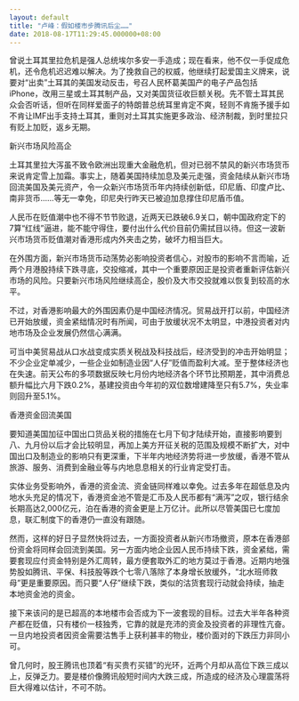 ```yaml
---
layout: default
title: "卢峰：假如楼市步腾讯后尘……"
date: 2018-08-17T11:29:45.000000+08:00
---
```


曾说土耳其里拉危机是强人总统埃尔多安一手造成；现在看来，他不仅一手促成危机，还令危机迟迟难以解决。为了挽救自己的权威，他继续打起爱国主义牌来，说要对“出卖”土耳其的美国发动反击，号召人民杯葛美国产的电子产品包括iPhone，改用三星或土耳其制产品，又对美国货征收巨额关税。先不管土耳其民众会否听话，但听在同样爱面子的特朗普总统耳里肯定不爽，轻则不肯施予援手如不肯让IMF出手支持土耳其，重则对土耳其实施更多政治、经济制裁，到时里拉只有贬上加贬，返乡无期。

新兴市场风险高企

土耳其里拉大泻虽不致令欧洲出现重大金融危机，但对已弱不禁风的新兴市场货币来说肯定雪上加霜。事实上，随着美国持续加息及美元走强，资金陆续从新兴市场回流美国及美元资产，令一众新兴市场货币年内持续创新低，印尼盾、印度卢比、南非货币……等无一幸免，印尼央行昨天已被迫加息撑住印尼盾币值。

人民币在贬值潮中也不得不节节败退，近两天已跌破6.9关口，朝中国政府定下的7算“红线”逼进，能不能守得住，要付出什么代价目前仍需拭目以待。但这一波新兴市场货币贬值潮对香港形成内外夹击之势，破坏力相当巨大。

在外围方面，新兴市场货币动荡势必影响投资者信心，对股市的影响不言而喻，近两个月港股持续下跌寻底，交投缩减，其中一个重要原因正是投资者重新评估新兴市场的风险。只要新兴市场风险继续高企，股价及大市交投就难以恢复到较高的水平。

不过，对香港影响最大的外围因素仍是中国经济情况。贸易战开打以前，中国经济已开始放缓，资金紧绌情况时有所闻，可由于放缓状况不太明显，中港投资者对内地市场及企业发展仍然信心满满。

可当中美贸易战从口水战变成实质关税战及科技战后，经济受到的冲击开始明显；不少企业定单减少，一些企业如制造业因“人仔”贬值而盈利大减。至于整体经济也在失速。前天公布的多项数据反映七月份内地经济各个环节比预期差，其中消费总额升幅比六月下跌0.2%，基建投资由今年初的双位数增建降至只有5.7%，失业率则回升至5.1%。

香港资金回流美国

要知道美国加征中国出口货品关税的措施在七月下旬才陆续开始，直接影响要到八、九月份以后才会比较明显，再加上美方开征关税的范围及规模不断扩大，对中国出口及制造业的影响只有更深重，下半年内地经济势将进一步放缓，香港不管从旅游、服务、消费到金融业等与内地息息相关的行业肯定受打击。

实体业务受影响外，香港的资金流、资金链同样难以幸免。过去多年在超低息及内地水头充足的情况下，香港资金池不管是汇币及人民币都有“满泻”之叹，银行结余长期高达2,000亿元，泊在香港的资金更是上万亿计。此所以尽管美国已七度加息，联汇制度下的香港仍一直没有跟随。

然而，这样的好日子显然快将过去，一方面投资者从新兴市场撤资，原本在香港部份资金将同样会回流到美国。另一方面内地企业因人民币持续下跌，资金紧绌，需要套现应付资金特别是外汇周转，最方便套取外汇的地方莫过于香港。近期内地强势股如腾讯、平保、科技股等跌个七零八落除了本身增长放缓外，“北水班师救母”更是重要原因。而只要“人仔”继续下跌，类似的沽货套现行动就会持续，抽走本地资金池的资金。

接下来该问的是已超高的本地楼市会否成为下一波套现的目标。过去大半年各种资产都在贬值，只有楼价一枝独秀，它靠的就是充沛的资金及投资者的非理性亢奋。一旦内地投资者因资金需要沽售手上获利甚丰的物业，楼价面对的下跌压力非同小可。

曾几何时，股王腾讯也顶着“有买贵冇买错”的光环，近两个月却从高位下跌三成以上，反弹乏力。要是楼价像腾讯般短时间内大跌三成，所造成的经济及心理震荡将巨大得难以估计，不可不防。

